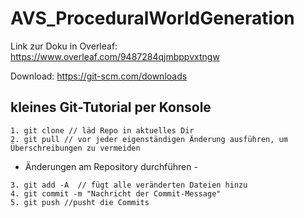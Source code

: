 # AVS_ProceduralWorldGeneration
Link zur Doku in Overleaf: https://www.overleaf.com/9487284qjmbppvxtngw

Download: https://git-scm.com/downloads

## kleines Git-Tutorial per Konsole

```
1. git clone // läd Repo in aktuelles Dir
2. git pull // vor jeder eigenständigen Änderung ausführen, um Überschreibungen zu vermeiden
```

- Änderungen am Repository durchführen -

```
3. git add -A  // fügt alle veränderten Dateien hinzu
4. git commit -m "Nachricht der Commit-Message"
5. git push //pusht die Commits
```
